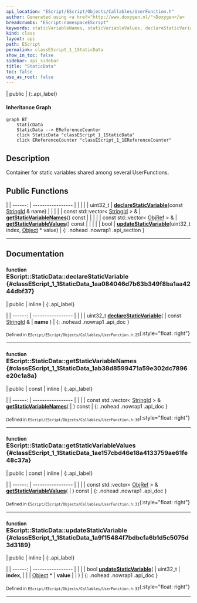 ```yaml
---
api_location: "EScript/EScript/Objects/Callables/UserFunction.h"
author: Generated using <a href="http://www.doxygen.nl/">Doxygen</a>
breadcrumbs: "EScript:namespaceEScript"
keywords: staticVariableNames, staticVariableValues, declareStaticVariable, getStaticVariableNames, getStaticVariableValues, updateStaticVariable
kind: class
layout: api
path: EScript
permalink: classEScript_1_1StaticData
show_in_toc: false
sidebar: api_sidebar
title: "StaticData"
toc: false
use_as_root: false
---
```


| public |
{:.api_label}

#### Inheritance Graph

```mermaid
graph BT
	StaticData
	StaticData --> EReferenceCounter
	click StaticData "classEScript_1_1StaticData"
	click EReferenceCounter "classEScript_1_1EReferenceCounter"
```

## Description

Container for static variables shared among several UserFunctions.



## Public Functions

|
| ------: | ----------------- |
|  | |
| uint32_t | **[declareStaticVariable](#classEScript_1_1StaticData_1aa084046d7b63b349f8ba1aa4244dbf37)**(const [StringId](classEScript_1_1StringId) & name) |
|  | |
| const std::vector< [StringId](classEScript_1_1StringId) > & | **[getStaticVariableNames](#classEScript_1_1StaticData_1ab38d8599471a59e302dc7896e20c1a8a)**() const |
|  | |
| const std::vector< [ObjRef](namespaceEScript#namespaceEScript_1a95b788d7fbb5765b08ec82c9b1341c0f) > & | **[getStaticVariableValues](#classEScript_1_1StaticData_1ae157cbd46e18a4133759ae61fe48c37a)**() const |
|  | |
| bool | **[updateStaticVariable](#classEScript_1_1StaticData_1a9f15484f7bdbcfa6b1d5c5075d3d3189)**(uint32_t index,  [Object](classEScript_1_1Object) * value) |
{: .nohead .nowrap1 .api_section }


-------------------------------------------------------------------

## Documentation

### <small>function</small><br/> EScript::StaticData::declareStaticVariable {#classEScript_1_1StaticData_1aa084046d7b63b349f8ba1aa4244dbf37}

| public | inline |
{:.api_label}

|
| ------: | ----------------- |
|  |
| uint32_t **[declareStaticVariable](#classEScript_1_1StaticData_1aa084046d7b63b349f8ba1aa4244dbf37)**( | const [StringId](classEScript_1_1StringId) & | **name** ) |
{: .nohead .nowrap1 .api_doc }





<sub>Defined in `EScript/EScript/Objects/Callables/UserFunction.h:25`</sub>{:style="float: right"}

-------------------------------------------------------------------

### <small>function</small><br/> EScript::StaticData::getStaticVariableNames {#classEScript_1_1StaticData_1ab38d8599471a59e302dc7896e20c1a8a}

| public | const | inline |
{:.api_label}

|
| ------: | ----------------- |
|  |
| const std::vector< [StringId](classEScript_1_1StringId) > & **[getStaticVariableNames](#classEScript_1_1StaticData_1ab38d8599471a59e302dc7896e20c1a8a)**( |  ) const |
{: .nohead .nowrap1 .api_doc }





<sub>Defined in `EScript/EScript/Objects/Callables/UserFunction.h:30`</sub>{:style="float: right"}

-------------------------------------------------------------------

### <small>function</small><br/> EScript::StaticData::getStaticVariableValues {#classEScript_1_1StaticData_1ae157cbd46e18a4133759ae61fe48c37a}

| public | const | inline |
{:.api_label}

|
| ------: | ----------------- |
|  |
| const std::vector< [ObjRef](namespaceEScript#namespaceEScript_1a95b788d7fbb5765b08ec82c9b1341c0f) > & **[getStaticVariableValues](#classEScript_1_1StaticData_1ae157cbd46e18a4133759ae61fe48c37a)**( |  ) const |
{: .nohead .nowrap1 .api_doc }





<sub>Defined in `EScript/EScript/Objects/Callables/UserFunction.h:31`</sub>{:style="float: right"}

-------------------------------------------------------------------

### <small>function</small><br/> EScript::StaticData::updateStaticVariable {#classEScript_1_1StaticData_1a9f15484f7bdbcfa6b1d5c5075d3d3189}

| public | inline |
{:.api_label}

|
| ------: | ----------------- |
|  |
| bool **[updateStaticVariable](#classEScript_1_1StaticData_1a9f15484f7bdbcfa6b1d5c5075d3d3189)**( | uint32_t | **index**, |
| |  [Object](classEScript_1_1Object) * | **value** |
|   ) |
{: .nohead .nowrap1 .api_doc }





<sub>Defined in `EScript/EScript/Objects/Callables/UserFunction.h:32`</sub>{:style="float: right"}

-------------------------------------------------------------------

